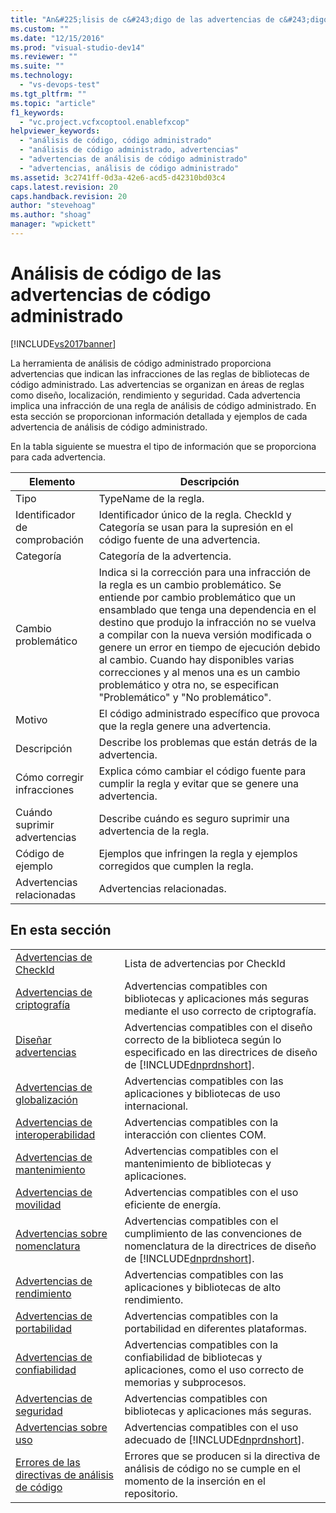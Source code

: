 ```yaml
---
title: "An&#225;lisis de c&#243;digo de las advertencias de c&#243;digo administrado | Microsoft Docs"
ms.custom: ""
ms.date: "12/15/2016"
ms.prod: "visual-studio-dev14"
ms.reviewer: ""
ms.suite: ""
ms.technology: 
  - "vs-devops-test"
ms.tgt_pltfrm: ""
ms.topic: "article"
f1_keywords: 
  - "vc.project.vcfxcoptool.enablefxcop"
helpviewer_keywords: 
  - "análisis de código, código administrado"
  - "análisis de código administrado, advertencias"
  - "advertencias de análisis de código administrado"
  - "advertencias, análisis de código administrado"
ms.assetid: 3c2741ff-0d3a-42e6-acd5-d42310bd03c4
caps.latest.revision: 20
caps.handback.revision: 20
author: "stevehoag"
ms.author: "shoag"
manager: "wpickett"
---
```

# An&#225;lisis de c&#243;digo de las advertencias de c&#243;digo administrado
[!INCLUDE[vs2017banner](../code-quality/includes/vs2017banner.md)]

La herramienta de análisis de código administrado proporciona advertencias que indican las infracciones de las reglas de bibliotecas de código administrado. Las advertencias se organizan en áreas de reglas como diseño, localización, rendimiento y seguridad. Cada advertencia implica una infracción de una regla de análisis de código administrado. En esta sección se proporcionan información detallada y ejemplos de cada advertencia de análisis de código administrado.  
  
 En la tabla siguiente se muestra el tipo de información que se proporciona para cada advertencia.  
  
|Elemento|Descripción|  
|--------------|-----------------|  
|Tipo|TypeName de la regla.|  
|Identificador de comprobación|Identificador único de la regla. CheckId y Categoría se usan para la supresión en el código fuente de una advertencia.|  
|Categoría|Categoría de la advertencia.|  
|Cambio problemático|Indica si la corrección para una infracción de la regla es un cambio problemático. Se entiende por cambio problemático que un ensamblado que tenga una dependencia en el destino que produjo la infracción no se vuelva a compilar con la nueva versión modificada o genere un error en tiempo de ejecución debido al cambio. Cuando hay disponibles varias correcciones y al menos una es un cambio problemático y otra no, se especifican "Problemático" y "No problemático".|  
|Motivo|El código administrado específico que provoca que la regla genere una advertencia.|  
|Descripción|Describe los problemas que están detrás de la advertencia.|  
|Cómo corregir infracciones|Explica cómo cambiar el código fuente para cumplir la regla y evitar que se genere una advertencia.|  
|Cuándo suprimir advertencias|Describe cuándo es seguro suprimir una advertencia de la regla.|  
|Código de ejemplo|Ejemplos que infringen la regla y ejemplos corregidos que cumplen la regla.|  
|Advertencias relacionadas|Advertencias relacionadas.|  
  
## En esta sección  
  
|||  
|-|-|  
|[Advertencias de CheckId](../code-quality/code-analysis-warnings-for-managed-code-by-checkid.md)|Lista de advertencias por CheckId|  
|[Advertencias de criptografía](../code-quality/cryptography-warnings.md)|Advertencias compatibles con bibliotecas y aplicaciones más seguras mediante el uso correcto de criptografía.|  
|[Diseñar advertencias](../code-quality/design-warnings.md)|Advertencias compatibles con el diseño correcto de la biblioteca según lo especificado en las directrices de diseño de [!INCLUDE[dnprdnshort](../code-quality/includes/dnprdnshort_md.md)].|  
|[Advertencias de globalización](../code-quality/globalization-warnings.md)|Advertencias compatibles con las aplicaciones y bibliotecas de uso internacional.|  
|[Advertencias de interoperabilidad](../code-quality/interoperability-warnings.md)|Advertencias compatibles con la interacción con clientes COM.|  
|[Advertencias de mantenimiento](../code-quality/maintainability-warnings.md)|Advertencias compatibles con el mantenimiento de bibliotecas y aplicaciones.|  
|[Advertencias de movilidad](../code-quality/mobility-warnings.md)|Advertencias compatibles con el uso eficiente de energía.|  
|[Advertencias sobre nomenclatura](../code-quality/naming-warnings.md)|Advertencias compatibles con el cumplimiento de las convenciones de nomenclatura de la directrices de diseño de [!INCLUDE[dnprdnshort](../code-quality/includes/dnprdnshort_md.md)].|  
|[Advertencias de rendimiento](../code-quality/performance-warnings.md)|Advertencias compatibles con las aplicaciones y bibliotecas de alto rendimiento.|  
|[Advertencias de portabilidad](../code-quality/portability-warnings.md)|Advertencias compatibles con la portabilidad en diferentes plataformas.|  
|[Advertencias de confiabilidad](../code-quality/reliability-warnings.md)|Advertencias compatibles con la confiabilidad de bibliotecas y aplicaciones, como el uso correcto de memorias y subprocesos.|  
|[Advertencias de seguridad](../code-quality/security-warnings.md)|Advertencias compatibles con bibliotecas y aplicaciones más seguras.|  
|[Advertencias sobre uso](../code-quality/usage-warnings.md)|Advertencias compatibles con el uso adecuado de [!INCLUDE[dnprdnshort](../code-quality/includes/dnprdnshort_md.md)].|  
|[Errores de las directivas de análisis de código](../code-quality/code-analysis-policy-errors.md)|Errores que se producen si la directiva de análisis de código no se cumple en el momento de la inserción en el repositorio.|
